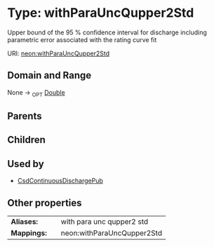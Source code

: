 
# Type: withParaUncQupper2Std


Upper bound of the 95 % confidence interval for discharge including parametric error associated with the rating curve fit

URI: [neon:withParaUncQupper2Std](https://data.neonscience.org/withParaUncQupper2Std)


## Domain and Range

None ->  <sub>OPT</sub> [Double](types/Double.md)

## Parents


## Children


## Used by

 * [CsdContinuousDischargePub](CsdContinuousDischargePub.md)

## Other properties

|  |  |  |
| --- | --- | --- |
| **Aliases:** | | with para unc qupper2 std |
| **Mappings:** | | neon:withParaUncQupper2Std |

